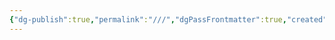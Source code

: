 ```yaml
---
{"dg-publish":true,"permalink":"///","dgPassFrontmatter":true,"created":"2024-12-25T16:28:15.435+08:00","updated":"2024-12-25T16:30:08.273+08:00"}
---
```


